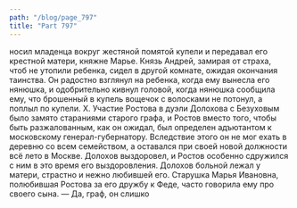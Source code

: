```yaml
---
path: "/blog/page_797"
title: "Part 797"
---
```


носил младенца вокруг жестяной помятой купели и передавал его крестной матери, княжне Марье. Князь Андрей, замирая от страха, чтоб не утопили ребенка, сидел в другой комнате, ожидая окончания таинства. Он радостно взглянул на ребенка, когда ему вынесла его нянюшка, и одобрительно кивнул головой, когда нянюшка сообщила ему, что брошенный в купель вощечок с волосками не потонул, а поплыл по купели.
X.
Участие Ростова в дуэли Долохова с Безуховым было замято стараниями старого графа, и Ростов вместо того, чтобы быть разжалованным, как он ожидал, был определен адъютантом к московскому генерал-губернатору. Вследствие этого он не мог ехать в деревню со всем семейством, а оставался при своей новой должности всё лето в Москве. Долохов выздоровел, и Ростов особенно сдружился с ним в это время его выздоровления. Долохов больной лежал у матери, страстно и нежно любившей его. Старушка Марья Ивановна, полюбившая Ростова за его дружбу к Феде, часто говорила ему про своего сына.
— Да, граф, он слишко
